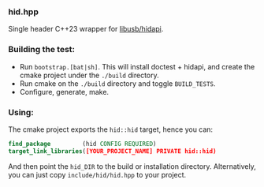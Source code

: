 ### hid.hpp
Single header C++23 wrapper for [libusb/hidapi](https://github.com/libusb/hidapi).

### Building the test:
- Run `bootstrap.[bat|sh]`. This will install doctest + hidapi, and create the cmake project under the `./build` directory.
- Run cmake on the `./build` directory and toggle `BUILD_TESTS`.
- Configure, generate, make.

### Using:
The cmake project exports the `hid::hid` target, hence you can:
```cmake
find_package         (hid CONFIG REQUIRED)
target_link_libraries([YOUR_PROJECT_NAME] PRIVATE hid::hid)
```
And then point the `hid_DIR` to the build or installation directory.
Alternatively, you can just copy `include/hid/hid.hpp` to your project.